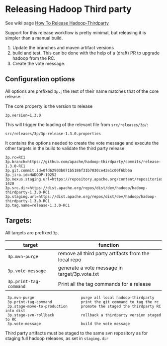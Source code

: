 <!---
  Licensed under the Apache License, Version 2.0 (the "License");
  you may not use this file except in compliance with the License.
  You may obtain a copy of the License at

   http://www.apache.org/licenses/LICENSE-2.0

  Unless required by applicable law or agreed to in writing, software
  distributed under the License is distributed on an "AS IS" BASIS,
  WITHOUT WARRANTIES OR CONDITIONS OF ANY KIND, either express or implied.
  See the License for the specific language governing permissions and
  limitations under the License. See accompanying LICENSE file.
-->

# Releasing Hadoop Third party

See wiki page [How To Release Hadoop-Thirdparty](https://cwiki.apache.org/confluence/display/HADOOP2/How+To+Release+Hadoop-Thirdparty)


Support for this release workflow is pretty minimal, but releasing it is simpler
than a manual build.

1. Update the branches and maven artifact versions
2. build and test. This can be done with the help of a (draft) PR to upgrade hadoop from the RC.
3. Create the vote message.

## Configuration options

All options are prefixed `3p.`; the rest of their name matches that
of the core release.

The core property is the version to release
```properties
3p.version=1.3.0
```
This will trigger the loading of the relevant file from
`src/releases/3p/`:

```
src/releases/3p/3p-release-1.3.0.properties
```
It contains the options needed to create the vote message and execute the other
targets in the build to validate the third party release

```properties
3p.rc=RC1
3p.branch=https://github.com/apache/hadoop-thirdparty/commits/release-1.3.0-RC1
3p.git.commit.id=0fd62903b071b5186f31b7030ce42e1c00f6bb6a 
3p.jira.id=HADOOP-19252
3p.nexus.staging.url=https://repository.apache.org/content/repositories/orgapachehadoop-1420
3p.src.dir=https://dist.apache.org/repos/dist/dev/hadoop/hadoop-thirdparty-1.3.0-RC1
3p.staging.url=https://dist.apache.org/repos/dist/dev/hadoop/hadoop-thirdparty-1.3.0-RC1
3p.tag.name=release-1.3.0-RC1
```

## Targets:

All targets are prefixed `3p.`

| target            | function                                             |
|-------------------|------------------------------------------------------|
| `3p.mvn-purge`    | remove all third party artifacts from the local repo |
| `3p.vote-message` | generate a vote message in target/3p.vote.txt        |
| `3p.print-tag-command` | Print all the tag commands for a release |

```
 3p.mvn-purge                     purge all local hadoop-thirdparty 
 3p.print-tag-command             print the git command to tag the rc
 3p.stage-move-to-production      promote the staged the thirdparty RC into dist
 3p.stage-svn-rollback            rollback a thirdparty version staged to RC
 3p.vote-message                  build the vote message
```

Third party artifacts must be staged to the same svn repository as for
staging full hadoop releases, as set in `staging.dir`

